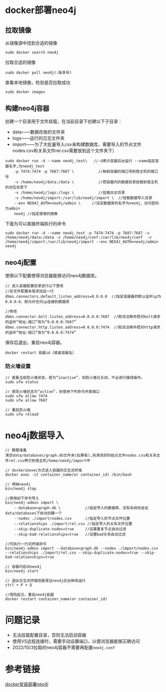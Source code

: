 # docker部署neo4j
## 拉取镜像
从镜像源中找到合适的镜像
```
sudo docker search neo4j
```
拉取合适的镜像
```
sudo docker pull neo4j(:版本号)
```
查看本地镜像，检验是否拉取成功
```
sudo docker images
```
## 构建neo4j容器
创建一个目录用于文件挂载，在当前目录下创建以下子目录：
- data——数据存放的文件夹
- logs——运行的日志文件夹
- import——为了大批量导入csv来构建数据库，需要导入的节点文件nodes.csv和关系文件rel.csv需要放到这个文件夹下）
```
sudo docker run -d --name neo4j_test\   //-d表示容器后台运行 --name指定容器名字,为neo4j_test
	-p 7474:7474 -p 7687:7687 \           //映射容器的端口号到宿主机的端口号
	-v /home/neo4j/data:/data \           //把容器内的数据目录挂载到宿主机的对应目录下
	-v /home/neo4j/logs:/logs \           //挂载日志目录
	-v /home/neo4j/import:/var/lib/neo4j/import \  //挂载数据导入目录
	--env NEO4J_AUTH=neo4j/admin \     //设定数据库的名字为neo4j，访问密码为admin
	neo4j //指定使用的镜像
```
下面为可以直接终端执行的命令
```
sudo docker run -d --name neo4j_test -p 7474:7474 -p 7687:7687 -v /home/neo4j/data:/data -v /home/neo4j/conf:/var/lib/neo4j/conf  -v /home/neo4j/import:/var/lib/neo4j/import --env NEO4J_AUTH=neo4j/admin neo4j
```
 ## neo4j配置
 使用以下配置使得浏览器能够访问neo4j数据库。
 ```
// 进入容器配置目录进行以下更改
//在文件配置末尾添加这一行
dbms.connectors.default_listen_address=0.0.0.0  //指定连接器的默认监听ip为0.0.0.0，即允许任何ip连接到数据库

//修改
dbms.connector.bolt.listen_address=0.0.0.0:7687  //取消注释并把对bolt请求的监听“地址:端口”改为“0.0.0.0:7687”
dbms.connector.http.listen_address=0.0.0.0:7474  //取消注释并把对http请求的监听“地址:端口”改为“0.0.0.0:7474”
```
 保存后退出，重启neo4j容器。
```
docker restart 容器id（或者容器名）
```
### 防火墙设置
```
// 查看当前防火墙状态，若为“inactive”，则防火墙已关闭，不必进行接续操作。
sudo ufw status

// 若防火墙状态为“active”，则使用下列命令开放端口
sudo ufw allow 7474
sudo ufw allow 7687

// 重启防火墙
sudo ufw reload
```
# neo4j数据导入
```
// 数据准备
清空data/databases/graph.db文件夹(如果有),将清洗好的结点文件nodes.csv和关系文件rel.csv拷贝到宿主机/home/neo4j/import中

// docker以exec方式进入容器的交互式终端
docker exec -it container_name(or container_id) /bin/bash

// 停掉neo4j
bin/neo4j stop

//使用如下命令导入
bin/neo4j-admin import \
	--database=graph.db \	        //指定导入的数据库，没有系统则会在data/databases下自动创建一个
	--nodes ./import/nodes.csv 		//指定导入的节点文件位置
	--relationships ./import/rel.csv //指定导入的关系文件位置
	--skip-duplicate-nodes=true 	//设置重复节点自动过滤
	--skip-bad-relationships=true 	//设置bad关系自动过滤
	
//可执行一行式终端命令
bin/neo4j-admin import --database=graph.db --nodes ./import/nodes.csv --relationships ./import/rel.csv --skip-duplicate-nodes=true --skip-bad-relationships=true

// 容器内启动neo4j
bin/neo4j start

// 退出交互式终端但是保证neo4j后台继续运行
ctrl + P + Q

//保险起见，重启neo4j容器
docker restart container_name(or container_id)
```
# 问题记录
- 无法挂载配置目录，否则无法启动容器
- 使用VS远程连接时，需要手动设置端口，以便浏览器能够正确访问
- 2022/10/3拉取的neo4j容器不需要再配置`neo4j.conf`
# 参考链接
[docker安装部署neo4j](https://www.cnblogs.com/caoyusang/p/13610408.html)
